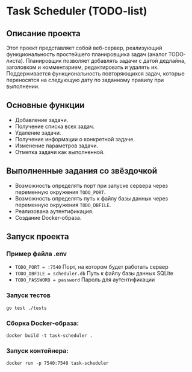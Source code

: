 # Task Scheduler (TODO-list)

## Описание проекта

Этот проект представляет собой веб-сервер, реализующий функциональность простейшего планировщика задач (аналог TODO-листа). Планировщик позволяет добавлять задачи с датой дедлайна, заголовком и комментарием, редактировать и удалять их. Поддерживается функциональность повторяющихся задач, которые переносятся на следующую дату по заданному правилу при выполнении.

## Основные функции 
- Добавление задачи.
- Получение списка всех задач.
- Удаление задачи.
- Получение информации о конкретной задаче.
- Изменение параметров задачи.
- Отметка задачи как выполненной.

## Выполненные задания со звёздочкой
- Возможность определять порт при запуске сервера через переменную окружения `TODO_PORT`.
- Возможность определять путь к файлу базы данных через переменную окружения `TODO_DBFILE`.
- Реализована аутентификация.
- Создание Docker-образа.

## Запуск проекта 

### Пример файла .env
- `TODO_PORT = :7540`   Порт, на котором будет работать сервер
- `TODO_DBFILE = scheduler.db`  Путь к файлу базы данных SQLite
- `TODO_PASSWORD = password`   Пароль для аутентификации

### Запуск тестов
`go test ./tests`

### Сборка Docker-образа: 
`docker build -t task-scheduler .`

### Запуск контейнера:
`docker run -p 7540:7540 task-scheduler`
